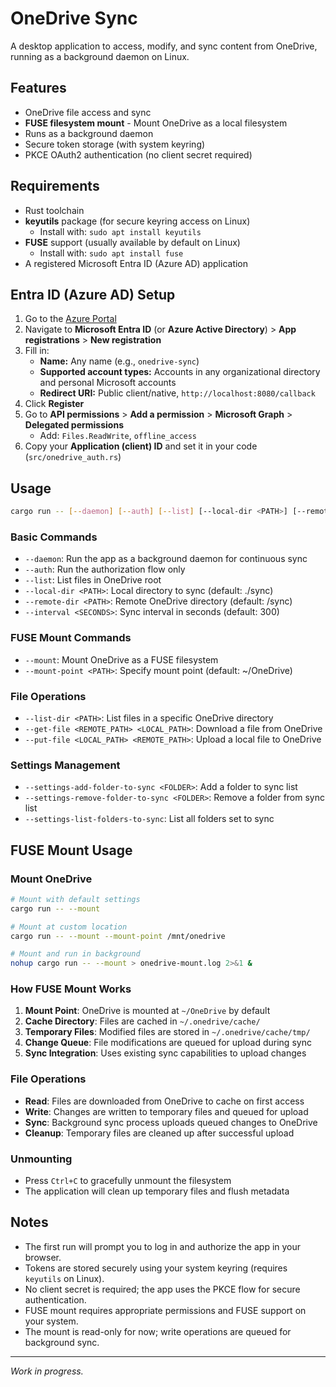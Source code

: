 # OneDrive Sync

A desktop application to access, modify, and sync content from OneDrive, running as a background daemon on Linux.

## Features
- OneDrive file access and sync
- **FUSE filesystem mount** - Mount OneDrive as a local filesystem
- Runs as a background daemon
- Secure token storage (with system keyring)
- PKCE OAuth2 authentication (no client secret required)

## Requirements
- Rust toolchain
- **keyutils** package (for secure keyring access on Linux)
  - Install with: `sudo apt install keyutils`
- **FUSE** support (usually available by default on Linux)
  - Install with: `sudo apt install fuse`
- A registered Microsoft Entra ID (Azure AD) application

## Entra ID (Azure AD) Setup
1. Go to the [Azure Portal](https://portal.azure.com/)
2. Navigate to **Microsoft Entra ID** (or **Azure Active Directory**) > **App registrations** > **New registration**
3. Fill in:
   - **Name:** Any name (e.g., `onedrive-sync`)
   - **Supported account types:** Accounts in any organizational directory and personal Microsoft accounts
   - **Redirect URI:** Public client/native, `http://localhost:8080/callback`
4. Click **Register**
5. Go to **API permissions** > **Add a permission** > **Microsoft Graph** > **Delegated permissions**
   - Add: `Files.ReadWrite`, `offline_access`
6. Copy your **Application (client) ID** and set it in your code (`src/onedrive_auth.rs`)

## Usage

```sh
cargo run -- [--daemon] [--auth] [--list] [--local-dir <PATH>] [--remote-dir <PATH>] [--interval <SECONDS>] [--mount] [--mount-point <PATH>]
```

### Basic Commands
- `--daemon`: Run the app as a background daemon for continuous sync
- `--auth`: Run the authorization flow only
- `--list`: List files in OneDrive root
- `--local-dir <PATH>`: Local directory to sync (default: ./sync)
- `--remote-dir <PATH>`: Remote OneDrive directory (default: /sync)
- `--interval <SECONDS>`: Sync interval in seconds (default: 300)

### FUSE Mount Commands
- `--mount`: Mount OneDrive as a FUSE filesystem
- `--mount-point <PATH>`: Specify mount point (default: ~/OneDrive)

### File Operations
- `--list-dir <PATH>`: List files in a specific OneDrive directory
- `--get-file <REMOTE_PATH> <LOCAL_PATH>`: Download a file from OneDrive
- `--put-file <LOCAL_PATH> <REMOTE_PATH>`: Upload a local file to OneDrive

### Settings Management
- `--settings-add-folder-to-sync <FOLDER>`: Add a folder to sync list
- `--settings-remove-folder-to-sync <FOLDER>`: Remove a folder from sync list
- `--settings-list-folders-to-sync`: List all folders set to sync

## FUSE Mount Usage

### Mount OneDrive
```sh
# Mount with default settings
cargo run -- --mount

# Mount at custom location
cargo run -- --mount --mount-point /mnt/onedrive

# Mount and run in background
nohup cargo run -- --mount > onedrive-mount.log 2>&1 &
```

### How FUSE Mount Works
1. **Mount Point**: OneDrive is mounted at `~/OneDrive` by default
2. **Cache Directory**: Files are cached in `~/.onedrive/cache/`
3. **Temporary Files**: Modified files are stored in `~/.onedrive/cache/tmp/`
4. **Change Queue**: File modifications are queued for upload during sync
5. **Sync Integration**: Uses existing sync capabilities to upload changes

### File Operations
- **Read**: Files are downloaded from OneDrive to cache on first access
- **Write**: Changes are written to temporary files and queued for upload
- **Sync**: Background sync process uploads queued changes to OneDrive
- **Cleanup**: Temporary files are cleaned up after successful upload

### Unmounting
- Press `Ctrl+C` to gracefully unmount the filesystem
- The application will clean up temporary files and flush metadata

## Notes
- The first run will prompt you to log in and authorize the app in your browser.
- Tokens are stored securely using your system keyring (requires `keyutils` on Linux).
- No client secret is required; the app uses the PKCE flow for secure authentication.
- FUSE mount requires appropriate permissions and FUSE support on your system.
- The mount is read-only for now; write operations are queued for background sync.

---

*Work in progress.*
